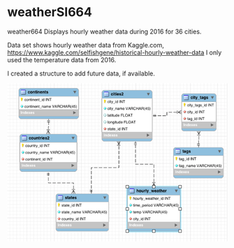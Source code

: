# weatherSI664

weather664
Displays hourly weather data during 2016 for 36 cities.

Data set shows hourly weather data from Kaggle.com, https://www.kaggle.com/selfishgene/historical-hourly-weather-data I only used the temperature data from 2016.

I created a structure to add future data, if available.

![alt text](https://github.com/jhostetl/weatherSI664/blob/master/weather/static/sql/weather-model.png)
